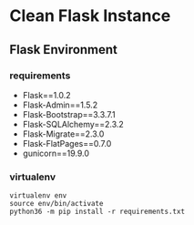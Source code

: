 # Clean Flask Instance

## Flask Environment

### requirements
- Flask==1.0.2
- Flask-Admin==1.5.2
- Flask-Bootstrap==3.3.7.1
- Flask-SQLAlchemy==2.3.2
- Flask-Migrate==2.3.0 
- Flask-FlatPages==0.7.0
- gunicorn==19.9.0

### virtualenv
```
virtualenv env
source env/bin/activate
python36 -m pip install -r requirements.txt
```
